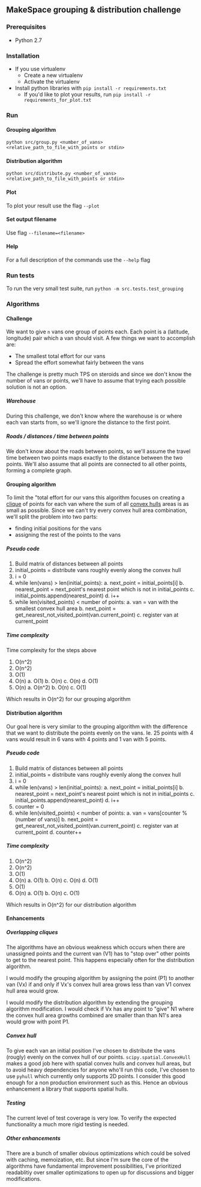 ## MakeSpace grouping & distribution challenge

### Prerequisites

* Python 2.7

### Installation

* If you use virtualenv
  * Create a new virtualenv
  * Activate the virtualenv
* Install python libraries with `pip install -r requirements.txt`
  * If you'd like to plot your results, run `pip install -r requirements_for_plot.txt`

### Run

#### Grouping algorithm

`python src/group.py <number_of_vans> <relative_path_to_file_with_points or stdin>`

#### Distribution algorithm

`python src/distribute.py <number_of_vans> <relative_path_to_file_with_points or stdin>`

#### Plot

To plot your result use the flag `--plot`

#### Set output filename

Use flag `--filename=<filename>`

#### Help

For a full description of the commands use the `--help` flag

### Run tests

To run the very small test suite, run `python -m src.tests.test_grouping`

### Algorithms

#### Challenge

We want to give `n` vans one group of points each. Each point is a (latitude, longitude) pair which a van should visit. A few things we want to accomplish are:

* The smallest total effort for our vans
* Spread the effort somewhat fairly between the vans

The challenge is pretty much TPS on steroids and since we don't know the number of vans or points, we'll have to assume that trying each possible solution is not an option.

##### Warehouse

During this challenge, we don't know where the warehouse is or where each van starts from, so we'll ignore the distance to the first point.

##### Roads / distances / time between points

We don't know about the roads between points, so we'll assume the travel time between two points maps exactly to the distance between the two points. We'll also assume that all points are connected to all other points, forming a complete graph.

#### Grouping algorithm

To limit the "total effort for our vans this algorithm focuses on creating a [clique](https://en.wikipedia.org/wiki/Clique_(graph_theory)) of points for each van where the sum of all [convex hulls](https://en.wikipedia.org/wiki/Clique_(graph_theory)) areas is as small as possible. Since we can't try every convex hull area combination, we'll split the problem into two parts:

* finding initial positions for the vans
* assigning the rest of the points to the vans

##### Pseudo code

1. Build matrix of distances between all points
2. initial_points = distribute vans roughly evenly along the convex hull
3. i = 0
4. while len(vans) > len(initial_points):
    a. next_point = initial_points[i]
    b. nearest_point = next_point's nearest point which is not in initial_points
    c. initial_points.append(nearest_point)
    d. i++        
5. while len(visited_points) < number of points:
    a. van = van with the smallest convex hull area
    b. next_point = get_nearest_not_visited_point(van.current_point)
    c. register van at current_point

##### Time complexity

Time complexity for the steps above

1. O(n^2)
2. O(n^2)
3. O(1)
4. O(n)
    a. O(1)
    b. O(n)
    c. O(n)
    d. O(1)
5. O(n)
    a. O(n^2)
    b. O(n)
    c. O(1)

Which results in O(n^2) for our grouping algorithm

#### Distribution algorithm

Our goal here is very similar to the grouping algorithm with the difference that we want to distribute the points evenly on the vans. Ie. 25 points with 4 vans would result in 6 vans with 4 points and 1 van with 5 points.

##### Pseudo code

1. Build matrix of distances between all points
2. initial_points = distribute vans roughly evenly along the convex hull
3. i = 0
4. while len(vans) > len(initial_points):
    a. next_point = initial_points[i]
    b. nearest_point = next_point's nearest point which is not in initial_points
    c. initial_points.append(nearest_point)
    d. i++
5. counter = 0
6. while len(visited_points) < number of points:
    a. van = vans[counter % (number of vans)]
    b. next_point = get_nearest_not_visited_point(van.current_point)
    c. register van at current_point
    d. counter++

##### Time complexity

1. O(n^2)
2. O(n^2)
3. O(1)
4. O(n)
    a. O(1)
    b. O(n)
    c. O(n)
    d. O(1)
5. O(1)
6. O(n)
    a. O(1)
    b. O(n)
    c. O(1)

Which results in O(n^2) for our distribution algorithm

#### Enhancements

##### Overlapping cliques

The algorithms have an obvious weakness which occurs when there are unassigned points and the current van (V1) has to "stop over" other points to get to the nearest point. This happens especially often for the distribution algorithm.

I would modify the grouping algorithm by assigning the point (P1) to another van (Vx) if and only if Vx's convex hull area grows less than van V1 convex hull area would grow.

I would modify the distribution algorithm by extending the grouping algorithm modification. I would check if Vx has any point to "give" N1 where the convex hull area growths combined are smaller than than N1's area would grow with point P1.

##### Convex hull

To give each van an initial position I've chosen to distribute the vans (rougly) evenly on the convex hull of our points. `scipy.spatial.ConvexHull` makes a good job here with spatial convex hulls and convex hull areas, but to avoid heavy dependencies for anyone who'll run this code, I've chosen to use `pyhull` which currently only supports 2D points. I consider this good enough for a non production environment such as this. Hence an obvious enhancement a library that supports spatial hulls.

##### Testing

The current level of test coverage is very low. To verify the expected functionality a much more rigid testing is needed.

##### Other enhancements

There are a bunch of smaller obvious optimizations which could be solved with caching, memoization, etc. But since I'm sure the core of the algorithms have fundamental improvement possibilities, I've prioritized readablitiy over smaller optimizations to open up for discussions and bigger modifications.
